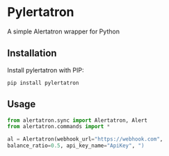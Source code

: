 
# Pylertatron

A simple Alertatron wrapper for Python








## Installation

Install pylertatron with PIP:

```
pip install pylertatron
```
## Usage

```py
from alertatron.sync import Alertatron, Alert
from alertatron.commands import *

al = Alertatron(webhook_url="https://webhook.com", 
balance_ratio=0.5, api_key_name="ApiKey", ")
```